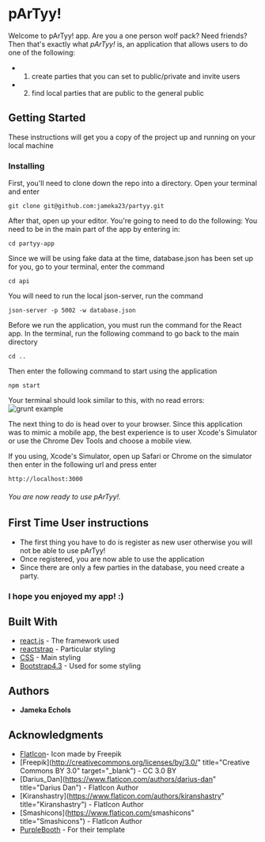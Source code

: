 # pArTyy!

Welcome to pArTyy! app. Are you a one person wolf pack? Need friends? Then that's exactly what _pArTyy!_ is, an application that allows users to do one of the following: 
+ 1. create parties that you can set to public/private and invite users
+ 2. find local parties that are public to the general public


## Getting Started

These instructions will get you a copy of the project up and running on your local machine

### Installing

First, you'll need to clone down the repo into a directory. Open your terminal and enter

```
git clone git@github.com:jameka23/partyy.git
```

After that, open up your editor. You're going to need to do the following:
You need to be in the main part of the app by entering in:

```
cd partyy-app
```

Since we will be using fake data at the time, database.json has been set up for you, go to your terminal, enter the command

```
cd api
```

You will need to run the local json-server, run the command

```
json-server -p 5002 -w database.json
```

Before we run the application, you must run the command for the React app. In the terminal, run the following command to go back to the main directory

```
cd ..
```

Then enter the following command to start using the application

```
npm start
```
Your terminal should look similar to this, with no read errors: 
![grunt example]()


The next thing to do is head over to your browser. Since this application was to mimic a mobile app, the best experience is to user Xcode's Simulator or use the Chrome Dev Tools and choose a mobile view.

If you using, Xcode's Simulator, open up Safari or Chrome on the simulator then enter in the following url and press enter 
```
http://localhost:3000
```

###### You are now ready to use pArTyy!. 


## First Time User instructions
* The first thing you have to do is register as new user otherwise you will not be able to use pArTyy!
* Once registered, you are now able to use the application
* Since there are only a few parties in the database, you need create a party.


### I hope you enjoyed my app! :)


## Built With

* [react.js](https://reactjs.org/) - The framework used
* [reactstrap](https://reactstrap.github.io/) - Particular styling
* [CSS](https://css-tricks.com/) - Main styling
* [Bootstrap4.3](https://getbootstrap.com/) - Used for some styling



## Authors

* **Jameka Echols** 

## Acknowledgments

* [FlatIcon](www.flaticon.com)- Icon made by Freepik
* [Freepik](http://creativecommons.org/licenses/by/3.0/" 			    title="Creative Commons BY 3.0" target="_blank") - CC 3.0 BY
* [Darius_Dan](https://www.flaticon.com/authors/darius-dan" title="Darius Dan") - FlatIcon Author
* [Kiranshastry](https://www.flaticon.com/authors/kiranshastry" title="Kiranshastry") - FlatIcon Author
* [Smashicons](https://www.flaticon.com/<?=_('authors').'/'?>smashicons" title="Smashicons") - FlatIcon Author
* [PurpleBooth](https://gist.githubusercontent.com/PurpleBooth/109311bb0361f32d87a2/raw/8254b53ab8dcb18afc64287aaddd9e5b6059f880/README-Template.md) - For their template
